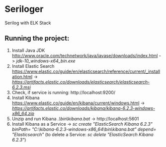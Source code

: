 # Seriloger
Serilog with ELK Stack


## Running the project:
1. Install Java JDK http://www.oracle.com/technetwork/java/javase/downloads/index.html -> _jdk-10_windows-x64_bin.exe_ 
2. Install Elastic Search https://www.elastic.co/guide/en/elasticsearch/reference/current/_installation.html -> _https://artifacts.elastic.co/downloads/elasticsearch/elasticsearch-6.2.3.msi_
3. Check, if service is running: http://localhost:9200/
4. Install Kibana https://www.elastic.co/guide/en/kibana/current/windows.html -> _https://artifacts.elastic.co/downloads/kibana/kibana-6.2.3-windows-x86_64.zip_
5. Unzip and run Kibana _.\bin\kibana.bat_ -> http://localhost:5601
5. Install Kibana as a Service -> _sc create "ElasticSearch Kibana 6.2.3" binPath= "C:\kibana-6.2.3-windows-x86_64\bin\kibana.bat" depend= "Elasticsearch"_ (to delete a Service: _sc delete "ElasticSearch Kibana 6.2.3"_)
